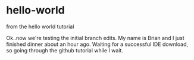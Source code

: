 # hello-world
from the hello world tutorial

Ok..now we're testing the initial branch edits.  My name is Brian and I just finished dinner about an hour ago. Waiting for a successful IDE download, so going through the github tutorial while I wait.
